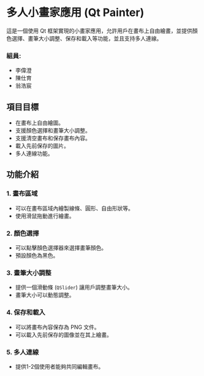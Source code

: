 # 多人小畫家應用 (Qt Painter)

這是一個使用 Qt 框架實現的小畫家應用，允許用戶在畫布上自由繪畫，並提供顏色選擇、畫筆大小調整、保存和載入等功能，並且支持多人連線。

### 組員:
- 李偉澄
- 陳仕育
- 翁浩宸


## 項目目標
- 在畫布上自由繪圖。
- 支援顏色選擇和畫筆大小調整。
- 支援清空畫布和保存畫布內容。
- 載入先前保存的圖片。
- 多人連線功能。

## 功能介紹

### 1. 畫布區域
- 可以在畫布區域內繪製線條、圓形、自由形狀等。
- 使用滑鼠拖動進行繪畫。

### 2. 顏色選擇
- 可以點擊顏色選擇器來選擇畫筆顏色。
- 預設顏色為黑色。

### 3. 畫筆大小調整
- 提供一個滑動條 (`QSlider`) 讓用戶調整畫筆大小。
- 畫筆大小可以動態調整。

### 4. 保存和載入
- 可以將畫布內容保存為 PNG 文件。
- 可以載入先前保存的圖像並在其上繪畫。

### 5. 多人連線
- 提供1-2個使用者能夠共同編輯畫布。

